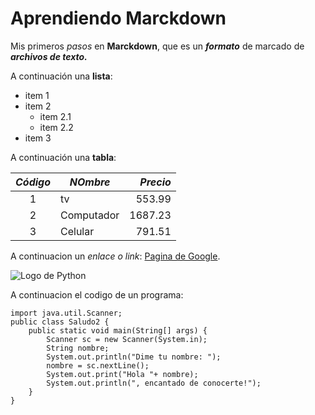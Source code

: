 # Aprendiendo Marckdown
Mis primeros *pasos* en **Marckdown**, que es un ___formato___ de marcado de ***archivos de texto.***

A continuación una __lista__:
* item 1
* item 2
    * item 2.1
    * item 2.2
* item 3

A continuación una __tabla__:

| _Código_ | _NOmbre_ | _Precio_ |
|   :-:    |   -    |   -:    |
|   1    |  tv    |  553.99|
|   2    |Computador|1687.23|
|   3    | Celular|  791.51 |

A continuacion un _enlace o link_:
[Pagina de Google](https://www.google.com/).

![Logo de Python](https://cdn-icons-png.flaticon.com/256/5968/5968286.png)

A continuacion el codigo de un programa:

    import java.util.Scanner;
    public class Saludo2 {
        public static void main(String[] args) {
            Scanner sc = new Scanner(System.in);
            String nombre;
            System.out.println("Dime tu nombre: ");
            nombre = sc.nextLine();
            System.out.print("Hola "+ nombre);
            System.out.println(", encantado de conocerte!");
        }
    }